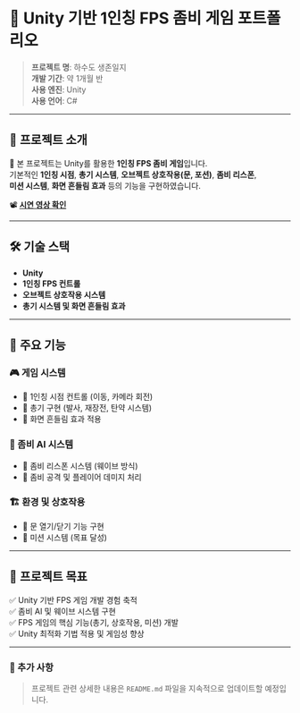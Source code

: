# 🔫 Unity 기반 1인칭 FPS 좀비 게임 포트폴리오

> **프로젝트 명**: 하수도 생존일지  
> **개발 기간**: 약 1개월 반  
> **사용 엔진**: Unity  
> **사용 언어**: C#  

---

## 📌 프로젝트 소개

🎯 본 프로젝트는 Unity를 활용한 **1인칭 FPS 좀비 게임**입니다.  
기본적인 **1인칭 시점**, **총기 시스템**, **오브젝트 상호작용(문, 포션)**, **좀비 리스폰**,  
**미션 시스템**, **화면 흔들림 효과** 등의 기능을 구현하였습니다.  

📽 **[시연 영상 확인](https://youtu.be/wR39qljGYuA)**  

---

## 🛠 기술 스택

- **Unity**
- **1인칭 FPS 컨트롤**
- **오브젝트 상호작용 시스템**
- **총기 시스템 및 화면 흔들림 효과**

---

## 📌 주요 기능

### 🎮 게임 시스템
- 🔹 1인칭 시점 컨트롤 (이동, 카메라 회전)
- 🔹 총기 구현 (발사, 재장전, 탄약 시스템)
- 🔹 화면 흔들림 효과 적용

### 🧟 좀비 AI 시스템
- 🔹 좀비 리스폰 시스템 (웨이브 방식)
- 🔹 좀비 공격 및 플레이어 데미지 처리

### 🏗️ 환경 및 상호작용
- 🔹 문 열기/닫기 기능 구현
- 🔹 미션 시스템 (목표 달성)

---

## 🚀 프로젝트 목표

✅ Unity 기반 FPS 게임 개발 경험 축적  
✅ 좀비 AI 및 웨이브 시스템 구현  
✅ FPS 게임의 핵심 기능(총기, 상호작용, 미션) 개발  
✅ Unity 최적화 기법 적용 및 게임성 향상  

---

### 📢 추가 사항
> 프로젝트 관련 상세한 내용은 `README.md` 파일을 지속적으로 업데이트할 예정입니다.
